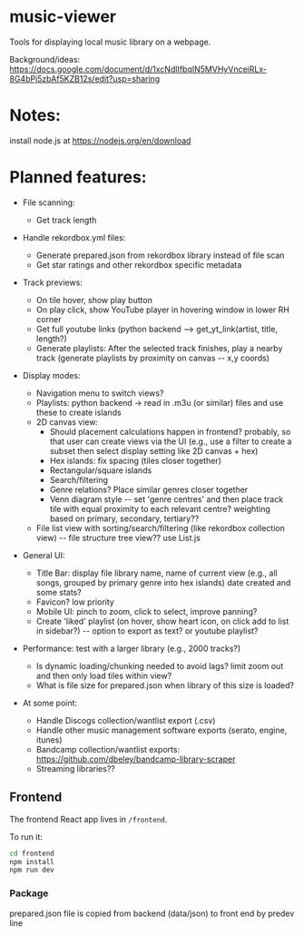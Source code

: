 # music-viewer
Tools for displaying local music library on a webpage.

Background/ideas: https://docs.google.com/document/d/1xcNdlIfbqIN5MVHyVnceiRLx-8G4bPj5zbAf5KZB12s/edit?usp=sharing

# Notes:
install node.js at https://nodejs.org/en/download

# Planned features:
- File scanning:
  - Get track length
 
- Handle rekordbox.yml files:
  - Generate prepared.json from rekordbox library instead of file scan
  - Get star ratings and other rekordbox specific metadata

- Track previews:
  - On tile hover, show play button
  - On play click, show YouTube player in hovering window in lower RH corner
  - Get full youtube links (python backend --> get_yt_link(artist, title, length?)
  - Generate playlists: After the selected track finishes, play a nearby track (generate playlists by proximity on canvas -- x,y coords)

- Display modes:
  - Navigation menu to switch views?
  - Playlists: python backend -> read in .m3u (or similar) files and use these to create islands
  - 2D canvas view:
    - Should placement calculations happen in frontend? probably, so that user can create views via the UI (e.g., use a filter to create a subset then select display setting like 2D canvas + hex) 
    - Hex islands: fix spacing (tiles closer together)
    - Rectangular/square islands
    - Search/filtering
    - Genre relations? Place similar genres closer together
    - Venn diagram style -- set 'genre centres' and then place track tile with equal proximity to each relevant centre? weighting based on primary, secondary, tertiary?? 
  - File list view with sorting/search/filtering (like rekordbox collection view) -- file structure tree view?? use List.js

- General UI:
  - Title Bar: display file library name, name of current view (e.g., all songs, grouped by primary genre into hex islands) date created and some stats?
  - Favicon? low priority
  - Mobile UI: pinch to zoom, click to select, improve panning?
  - Create 'liked' playlist (on hover, show heart icon, on click add to list in sidebar?) -- option to export as text? or youtube playlist?
 
- Performance: test with a larger library (e.g., 2000 tracks?)
  - Is dynamic loading/chunking needed to avoid lags? limit zoom out and then only load tiles within view?
  - What is file size for prepared.json when library of this size is loaded?

- At some point:
  - Handle Discogs collection/wantlist export (.csv)
  - Handle other music management software exports (serato, engine, itunes)
  - Bandcamp collection/wantlist exports: https://github.com/dbeley/bandcamp-library-scraper
  - Streaming libraries?? 

## Frontend

The frontend React app lives in `/frontend`.

To run it:

```bash
cd frontend
npm install
npm run dev
```

### Package

prepared.json file is copied from backend (data/json) to front end by predev line

